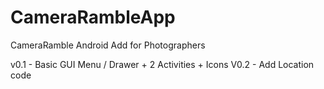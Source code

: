 # CameraRambleApp
CameraRamble Android Add for Photographers

v0.1 - Basic GUI Menu / Drawer + 2 Activities + Icons
V0.2 - Add Location code
